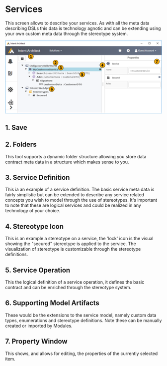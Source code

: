 # Services

This screen allows to describe your services. As with all the meta data describing DSLs this data is technology agnotic and can be extending using your own custom meta data through the stereotype system. 

![Image of the Dto Screen](../../images/user_manual/services.png)

## 1. Save

## 2. Folders
This tool supports a dynamic folder structure allowing you store data contract meta data in a structure which makes sense to you. 

## 3. Service Definition
This ia an example of a service definition. The basic service meta data is fairly simplistic but can be extended to describe any service related concepts you wish to model through the use of stereotypes. It's important to note that these are logical services and could be realized in any technology of your choice.

## 4. Stereotype Icon
This is an example a stereotype on a service, the 'lock' icon is the visual showing the "secured" stereotype is applied to the service. The visualization of stereotype is customizable through the stereotype definitions. 

## 5. Service Operation
This the logical definition of a service operation, it defines the basic contract and can be enriched through the stereotype system.

## 6. Supporting Model Artifacts
These would be the extensions to the service model, namely custom data types, enumerations and stereotype definitions. Note these can be manually created or imported by Modules.

## 7. Property Window
This shows, and allows for editing, the properties of the currently selected item.